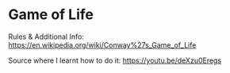 # Game of Life 

Rules & Additional Info: https://en.wikipedia.org/wiki/Conway%27s_Game_of_Life 

Source where I learnt how to do it: https://youtu.be/deXzu0Eregs 